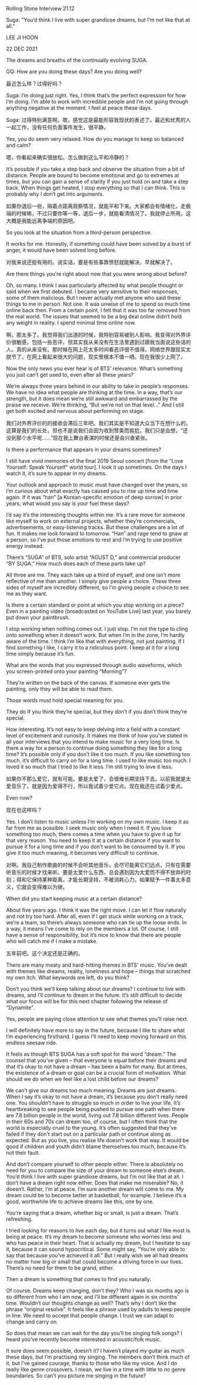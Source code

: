 Rolling Stone Interview 21.12

Suga: "You’d think I live with super grandiose dreams, but I’m not like that at all."

LEE JI HOON

22 DEC 2021

The dreams and breaths of the continually evolving SUGA.

GQ: How are you doing these days? Are you doing well?

最近怎么样？过得好吗？

Suga: I’m doing just right. Yes, I think that’s the perfect expression for how I’m doing. I’m able to work with incredible people and I’m not going through anything negative at the moment. I feel at peace these days.

Suga: 过得特别满意啊。嗯，感觉这是最能形容我现状的表述了。最近和优秀的人一起工作，没有任何负面事件发生，很平静。

Yes, you do seem very relaxed. How do you manage to keep so balanced and calm?

嗯，你看起来确实很放松。怎么做到这么平和冷静的？

It’s possible if you take a step back and observe the situation from a bit of distance. People are bound to become emotional and go to extremes at times, but you can gain a sense of clarity if you just hold on and take a step back. When things get heated, I stop everything so that I can think. This is probably why I don’t get into arguments.

如果你退后一些，隔着点距离观察情况，就能平和下来。大家都会有情绪化，走极端的时候嘛，不过只要你等一等，退后一步，就能看清情况了。我就停止所用。这大概是我能远离争端的原因吧。

So you look at the situation from a third-person perspective.

It works for me. Honestly, if something could have been solved by a burst of anger, it would have been solved long before.

对我来说还挺有用的。说实话，要是有些事靠愤怒就能解决，早就解决了。

Are there things you’re right about now that you were wrong about before?

Oh, so many. I think I was particularly affected by what people thought or said when we first debuted. I became very sensitive to their responses, some of them malicious. But I never actually met anyone who said these things to me in person. Not one. It was unwise of me to spend so much time online back then. From a certain point, I felt that it was too far removed from the real world. The issues that seemed to be a big deal online didn’t hold any weight in reality. I spend minimal time online now.

啊，那太多了。我觉得我们出道的时候，我特别容易被别人影响。我变得对外界评价很敏感，包括一些恶评。但其实我从来没有在生活里遇到过跟我当面说这些话的人。真的从来没有。那时候在网上花太多时间看恶评很不值得。网络世界跟现实太脱节了，在网上看起来很大的问题，现实里根本不值一哂。现在我很少上网了。

Now the only news you ever hear is of BTS’ relevance. What’s something you just can’t get used to, even after all these years?

We’re always three years behind in our ability to take in people’s responses. We have no idea what people are thinking at the time. In a way, that’s our strength, but it does mean we’re still awkward and embarrassed by the praise we receive. We’re thinking, “But we’re not on that level…” And I still get both excited and nervous about performing on stage.

我们对外界评价的的接收会滞后三年吧。我们其实是不知道大众当下在想什么的。这算是我们的长处，但也不是说我们会因为收到赞美而尴尬。我们只是会想，“还没到那个水平呢……”现在我上舞台表演的时候还是会兴奋紧张。

Is there a performance that appears in your dreams sometimes?

I still have vivid memories of the final 2019 Seoul concert [from the “Love Yourself: Speak Yourself” world tour]. I look it up sometimes. On the days I watch it, it’s sure to appear in my dreams.

Your outlook and approach to music must have changed over the years, so I’m curious about what exactly has caused you to rise up time and time again. If it was “han” [a Korean-specific emotion of deep sorrow] in prior years, what would you say is your fuel these days?

I’d say it’s the interesting thoughts within me. It’s a rare move for someone like myself to work on external projects, whether they’re commercials, advertisements, or easy-listening tracks. But these challenges are a lot of fun. It makes me look forward to tomorrow. “Han” and rage tend to gnaw at a person, so I’ve put those emotions to rest and I’m trying to use positive energy instead. 

There’s “SUGA” of BTS, solo artist “AGUST D,” and commercial producer “BY SUGA.” How much does each of these parts take up?

All three are me. They each take up a third of myself, and one isn’t more reflective of me than another. I simply give people a choice. These three sides of myself are incredibly different, so I’m giving people a choice to see me as they want.

Is there a certain standard or point at which you stop working on a piece? Even in a painting video [broadcasted on YouTube Live] last year, you barely put down your paintbrush.

I stop working when nothing comes out. I just stop. I’m not the type to cling onto something when it doesn’t work. But when I’m in the zone, I’m hardly aware of the time. I think I’m like that with everything, not just painting. If I find something I like, I carry it to a ridiculous point. I keep at it for a long time simply because it’s fun.

What are the words that you expressed through audio waveforms, which you screen-printed onto your painting “Morning”?

They’re written on the back of the canvas. If someone ever gets the painting, only they will be able to read them.

Those words must hold special meaning for you.

They do if you think they’re special, but they don’t if you don’t think they’re special.

How interesting. It’s not easy to keep delving into a field with a constant level of excitement and curiosity. It makes me think of how you’ve stated in all your interviews that you intend to make music for a very long time. Is there a way for a person to continue doing something they like for a long time?
It’s possible only if you don’t like it too much. If you like something too much, it’s difficult to carry on for a long time. I used to like music too much. I loved it so much that I tried to like it less. I’m still trying to love it less.

如果你不那么爱它，就有可能。要是太爱了，会很难长期坚持下去。以前我就是太爱音乐了。就是因为爱得不行，所以我试着少爱它点。现在我还在试着少爱点。

Even now?

现在也这样吗？

Yes. I don’t listen to music unless I’m working on my own music. I keep it as far from me as possible. I seek music only when I need it. If you love something too much, there comes a time when you have to give it up for that very reason. You need to keep it at a certain distance if you want to pursue it for a long time and if you don’t want to be consumed by it. If you give it too much meaning, it becomes very difficult to continue.

对啊。我自己制作歌曲的时候不会听其他音乐，会尽可能离它们远点，只有在需要听音乐的时候才找来听。要是太爱什么东西，总会遇到因为太爱而不得不放弃的时刻；得和它保持某种距离，才能长期坚持，不被消耗心力。如果赋予一件事太多意义，它就会变得难以为继。

When did you start keeping music at a certain distance?

About five years ago. I think it was the right move. I can let it flow naturally and not try too hard. After all, even if I get stuck while working on a track, we’re a team, so there’s always someone who can tie up the loose ends. In a way, it means I’ve come to rely on the members a lot. Of course, I still have a sense of responsibility, but it’s nice to know that there are people who will catch me if I make a mistake.

五年前吧。这个决定还是正确的。

There are many meaty and hard-hitting themes in BTS’ music. You’ve dealt with themes like dreams, reality, loneliness and hope – things that scratched my own itch. What keywords are left, do you think?

Don’t you think we’ll keep talking about our dreams? I continue to live with dreams, and I’ll continue to dream in the future. It’s still difficult to decide what our focus will be for this next chapter following the release of “Dynamite”.

Yes, people are paying close attention to see what themes you’ll raise next.

I will definitely have more to say in the future, because I like to share what I’m experiencing firsthand. I guess I’ll need to keep moving forward on this endless seesaw ride.

It feels as though BTS SUGA has a soft spot for the word “dream.” The counsel that you’ve given – that everyone is equal before their dreams and that it’s okay to not have a dream – has been a balm for many. But at times, the existence of a dream or goal can be a crucial form of motivation. What should we do when we feel like a lost child before our dreams?

We can’t give our dreams too much meaning. Dreams are just dreams. When I say it’s okay to not have a dream, it’s because you don’t really need one. You shouldn’t have to struggle so much in order to live your life. It’s heartbreaking to see people being pushed to pursue one path when there are 7.8 billion people in the world, living out 7.8 billion different lives. People in their 60s and 70s can dream too, of course, but I often think that the world is especially cruel to the young. It’s often suggested that they’ve failed if they don’t start out on a particular path or continue along as expected. But as you live, you realise life doesn’t work that way. It would be good if children and youth didn’t blame themselves too much, because it’s not their fault.

And don’t compare yourself to other people either. There is absolutely no need for you to compare the size of your dream to someone else’s dream. You’d think I live with super grandiose dreams, but I’m not like that at all. I don’t have a dream right now either. Does that make me miserable? No, it doesn’t. Rather, I’m at peace. I’m sure another dream will come to me. My dream could be to become better at basketball, for example. I believe it’s a good, worthwhile life to achieve dreams like this, one by one.

You’re saying that a dream, whether big or small, is just a dream. That’s refreshing.

I tried looking for reasons to live each day, but it turns out what I like most is being at peace. It’s my dream to become someone who worries less and who has peace in their heart. That is actually my dream, but I hesitate to say it, because it can sound hypocritical. Some might say, “You’re only able to say that because you’ve achieved it all.” But I really wish we all had dreams no matter how big or small that could become a driving force in our lives. There’s no need for them to be grand, either.

Then a dream is something that comes to find you naturally.

Of course. Dreams keep changing, don’t they? Who I was six months ago is so different from who I am now, and I’ll be different again in six months’ time. Wouldn’t our thoughts change as well? That’s why I don’t like the phrase “original resolve”. It feels like a phrase used by adults to keep people in line. We need to accept that people change. I trust we can adapt to change and carry on.

So does that mean we can wait for the day you’ll be singing folk songs? I heard you’ve recently become interested in acoustic/folk music.

It sure does seem possible, doesn’t it? I haven’t played my guitar as much these days, but I’m practising my singing. The members don’t think much of it, but I’ve gained courage, thanks to those who like my voice. And I do really like genre crossovers. I mean, we live in a time with little to no genre boundaries. So can’t you picture me singing in the future?
